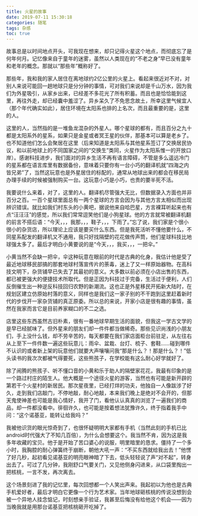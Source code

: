 ```yaml
---
title: 火星的故事
date: 2019-07-11 15:30:18
categories: 随笔
tags: 杂感
toc: true
---
```

故事总是以时间地点开头，可我现在想来，却只记得火星这个地点，而彻底忘了是何年何月。记忆像来自于童年的迷雾，虽然以人类现在的“不老之身”早已没有童年和老年的概念。那就以“那些年”概称好了。

那些年，我和我的家人居住在离地球约2亿公里的火星上。看起来很近对不对，对别人来说可能回一趟地球只是分分钟的事情，可对我们来说却是千山万水，因为我们为外星吸引，从家乡出来，已经差不多花光了所有积蓄。而且也是恰恰能到这里，再往外走，却已经囊中羞涩了。异乡呆久了不免思念故土，所幸这里气候宜人（那个年代确实如此），居住环境在太阳系也排的上名次，而且最重要的是，这里的人。

这里的人，当然指的是一堆鱼龙混杂的外星人。哪个星球的都有，而且百分之九十都是太阳系外的星系，如果只是金星或者冥王星的伙伴，那基本可以算是老乡了。也不知道他们怎么会聚居在这里（后来知道是太阳系与其他星系签订了交换居民协议，和以前地球上的不同国家之间的“交换生”类同，火星作为太阳系惟一的开放口岸）。感谢科技进步，我们面对的异乡生活不再有语言障碍，不管是多么遥远冷门的星系都在语言库里有数据备份，意味着只要你有一台小巧的翻译机就“四海之内皆兄弟”了，当然这玩意也是外星居住的标配的，通常从地球出来的都会在移民局办理手续的时候被强制购买一台。这玩意小巧是小巧，也贵的要半死不活。

我要说什么来着，对了，这里的人。翻译机尽管强大无比，但数据录入方面也并非百分之百。一百个星球里面总有一两个星球的方言会因为与其他方言太相似而出现辨识错误。就比如我们村东头的小黄吧，据说他来自哈巴星，方言裸耳听起来也有点“汪汪汪”的感觉，所以我们常常逗笑他们是小狗星球。他的方言就常被翻译机翻的前言不搭后语：“今天，，，我那，，，鞋子，，，下雨了。”忘了说，我们家是个很小很小的杂货店，所以理论上应该是要买什么东西。但是我死活听不懂他要什么，不同星系配发的翻译机又不通用，我只好找隔壁的花花做传声筒，他们星球科技比地球强太多了。最后才明白小黄要说的是“今天，，，我买，，，一把伞。”

小黄当然不会缺一把伞，伞这种玩意在眼前的时代是古典的化身，我估计他是受了最近地球移民部搞的那套地球村落宣传片的荼毒，迷上了又一样原始器物。在高科技文明下，杂货铺早已失去了其最初的意义。大多数以前必须在小店出售的东西，都已被更强大的便捷技术所取代。但是正因为科技过于完备，生活过于便利，人们反倒催生出一种逆反科技回归农野的新潮流。这也正是外星移民开拓新大陆时，在规划区建立仿原始村落的意义，同样也是我们这一家子别的不干跑到这里赶着新时代的步伐开一家杂货铺的真正原委。所以总的来说，开家小店是很有趣的事情，虽然在我家而言它是目前养家糊口的不二之选。

店里这些东西虽然古旧朴素，很有一番地球早期生活的面貌，但我这一学古文学的是早已经腻味了。但外星来的朋友们却一件件都当做稀奇。那些见识尚浅的小朋友们，手上没什么钱，却不劳辛苦的，每天都要在我们家店面柜台前驻足，从左往右从上至下一件件数一遍这些玩意儿：雨伞、盆栽、台灯、梳子、套鞋……碰到哪件不认识的或者新上架的玩意他们就要大声嚷嚷问我“那是什么？！那是什么？！”低头读书的我次次都被气得要死，这些熊孩子，在学校能有这么耐心好学就好了。

除了闹腾的熊孩子、听不懂口音的小黄和乐于助人的隔壁家花花，我最有印象的是一个路过村庄的陌生人。他大概是一个途径火星的游客，当然也有可能是新开辟的第若干个火星村的新居民。那次星夜里，已经打烊的功夫，他独自一人像跋涉了好久，走到我们店敲门，不停地敲，耐心地敲，本来我们晚上是绝对不会开的，但那天鬼使神差也可能是我心情好，我开了门，看他认认真真的浏览了一遍我们的商品，却一件都没看中。徘徊许久，也可能是按着想法犹豫许久，终于指着我手中问：“这个诺基亚，能转让给我吗？”

我被他识货的眼光惊奇到了，也很怀疑明明大家都有手机（当然此刻的手机已比android时代强大了不知几百倍），为什么会想要这个。我当然不肯，因为这是我多年收藏的宝贝。他于是开始了苦口婆心的说服，明里暗里的恳求。僵持了一个多小时，我胸腔的耐心弹簧终于崩断，朝他大吼一声：“不买东西就给我出去！”他愣了好几秒，起初看见诺基亚的明亮眼神暗了下去，低头轻轻说了声“对不起”，转身出去了。可过了几分钟，我刚舒口气要关门，又见他侧身闪进来，从口袋里掏出一把核桃，一言不发，再次离去。

这个场景刻进了我的记忆里，每次回想都一个人笑出声来。我起初以为他也是古典手机爱好者，最后才明白它更像一个行为艺术家。当年地球砸核桃的传说没想到会被一个异地人挂念惦记，时刻想亲手验证，我甚至后悔没有给他这个机会——因为当晚我就是用那台诺基亚把核桃砸开吃掉了。
